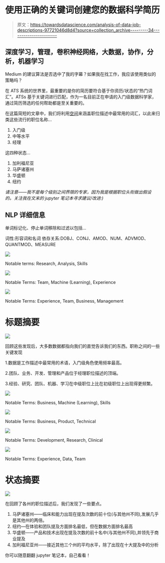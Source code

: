 # 使用正确的关键词创建您的数据科学简历

> 原文：<https://towardsdatascience.com/analysis-of-data-job-descriptions-97721046d8d4?source=collection_archive---------34----------------------->

## 深度学习，管理，卷积神经网络，大数据，协作，分析，机器学习

Medium 的建议算法是否选中了我的字幕？如果我在找工作，我应该使用类似的策略吗？

在 ATS 系统的世界里，最重要的是你的简历要符合基于你资历/状态的“热门词汇”。ATSs 基于关键词进行匹配，作为一名目前正在申请的入门级数据科学家，通过简历筛选的任何帮助都是至关重要的。

在这篇简短的文章中，我们将利用[空间](https://spacy.io/)来涵盖职位描述中最常用的词汇，以此来归类这些流行的职位名称…

1.  入门级
2.  中等水平
3.  经理

这四种状态…

1.  加利福尼亚
2.  马萨诸塞州
3.  华盛顿
4.  纽约

*请注意——我不是每个级别之间界限的专家，因为我是根据职位头衔做出假设的。关注我在文末的 jupyter 笔记本寻求建议/改进:)*

## NLP 详细信息

单词标记化、停止单词移除和过滤以包括…

词性:形容词和名词
依存关系:DOBJ、CONJ、AMOD、NUM、ADVMOD、QUANTMOD、MEASURE

![](img/4b499b1842ba3fbb47e7f553a6691346.png)

Notable terms: Research, Analysis, Skills

![](img/3ee1fd0845dfb6331417fc042826a35c.png)

Notable Terms: Team, Machine (Learning), Experience

![](img/d627ec3cbc70ab73e18359c6ab46f14d.png)

Notable Terms: Experience, Team, Business, Management

# 标题摘要

![](img/c7572ae3eac1880695c0aae823fdf254.png)

回顾这些发现后，大多数数据都指向我们的直觉告诉我们的东西。职称之间的一些关键发现

1.数据是工作描述中最常用的术语，入门级角色使用频率最高。

2.团队、业务、开发、管理和产品位于经理职位描述的顶端。

3.经验、研究、团队、机器、学习在中级职位上比在初级职位上出现得更频繁。

![](img/58a4ec04c7893fe078a8ea95a6a68444.png)

Notable Terms: Business, Machine (Learning), Skills

![](img/517c6838aa072b9192b4ea8fb21c2d81.png)

Notable Terms: Business, Product, Technical

![](img/765626aced3429dd626fbce00f33b7de.png)

Notable Terms: Development, Research, Clinical

![](img/768ad9464bb3b4ff46a19e2a8ac73b9d.png)

Notable Terms: Experience, Data, Team

# 状态摘要

![](img/50a0f91e3cb603c103455bfa86bdb04d.png)

在回顾了各州的职位描述后，我们发现了一些要点。

1.  马萨诸塞州——临床和能力出现在提及次数的前十位(与其他州不同),发展几乎是其他州的两倍。
2.  纽约—在体验和团队提及方面排名最低，但在数据方面排名最高
3.  华盛顿——产品和技术出现在提及次数的前十名中(与其他州不同),并领先于商业提及
4.  加利福尼亚州——接近其他三个州的平均水平，除了出现在十大提及中的分析

你可以随意翻翻 jupyter 笔记本，自己看看！